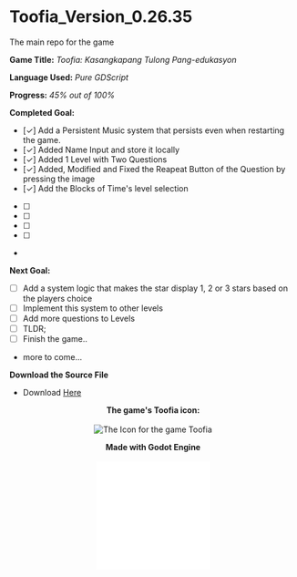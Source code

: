 # Toofia_Version_0.26.35
 The main repo for the game

**Game Title:** *Toofia: Kasangkapang Tulong Pang-edukasyon*

**Language Used:** *Pure GDScript*

**Progress:** *45% out of 100%*

**Completed Goal:**
- [✓] Add a Persistent Music system that persists even when restarting the game.
- [✓] Added Name Input and store it locally
- [✓] Added 1 Level with Two Questions
- [✓] Added, Modified and Fixed the Reapeat Button of the Question by pressing the image
- [✓] Add the Blocks of Time's level selection
- [  ] 
- [  ]
- [  ]
- [  ]
- 
**Next Goal:**
- [  ] Add a system logic that makes the star display 1, 2 or 3 stars based on the players choice
- [  ] Implement this system to other levels
- [  ] Add more questions to Levels
- [  ] TLDR;
- [  ] Finish the game..
- more to come...

 

**Download the Source File**
- Download [Here](https://github.com/Moggle-Khraum/Toofia_Version_0.26.35/archive/refs/heads/main.zip)


<p align="center">
    <b> The game's Toofia icon:</b><br>
    <br>
    <img width="200" src="Assets/Icons/win7icon.ico" alt="The Icon for the game Toofia" title="Toofia Icon">
    
<p align="center">
    <b>Made with Godot Engine</b><br>
    <br>
    <img width="200" src="Assets/Images/logo_godot.png" alt="Godot Engine Logo" title="Godot Engine">
 
</p>

    
    
